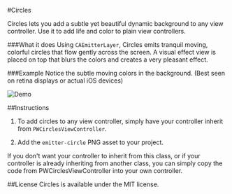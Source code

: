 #Circles

Circles lets you add a subtle yet beautiful dynamic background to any view controller. Use it to add life and color to plain view controllers.

###What it does
Using `CAEmitterLayer`, Circles emits tranquil moving, colorful circles that flow gently across the screen. A visual effect view is placed on top that blurs the colors and creates a very pleasant effect.

###Example
Notice the subtle moving colors in the background. (Best seen on retina displays or actual iOS devices)

<img src="demo.gif" alt="Demo"/>


##Instructions

1. To add circles to any view controller, simply have your controller inherit from `PWCirclesViewController`.

2. Add the `emitter-circle` PNG asset to your project.

If you don't want your controller to inherit from this class, or if your controller is already inheriting from another class, you can simply copy the code from PWCirclesViewController into your own controller.


##License
Circles is available under the MIT license.